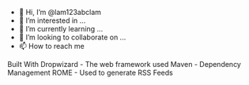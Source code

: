 - 👋 Hi, I’m @lam123abclam
- 👀 I’m interested in ...
- 🌱 I’m currently learning ...
- 💞️ I’m looking to collaborate on ...
- 📫 How to reach me 

<!---
lam123abclam/lam123abclam is a ✨ special ✨ repository because its `README.md` (this file) appears on your GitHub profile.
You can click the Preview link to take a look at your changes.
--->
Built With
Dropwizard - The web framework used
Maven - Dependency Management
ROME - Used to generate RSS Feeds
